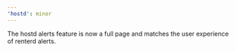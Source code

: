 ```yaml
---
'hostd': minor
---
```


The hostd alerts feature is now a full page and matches the user experience of renterd alerts.
